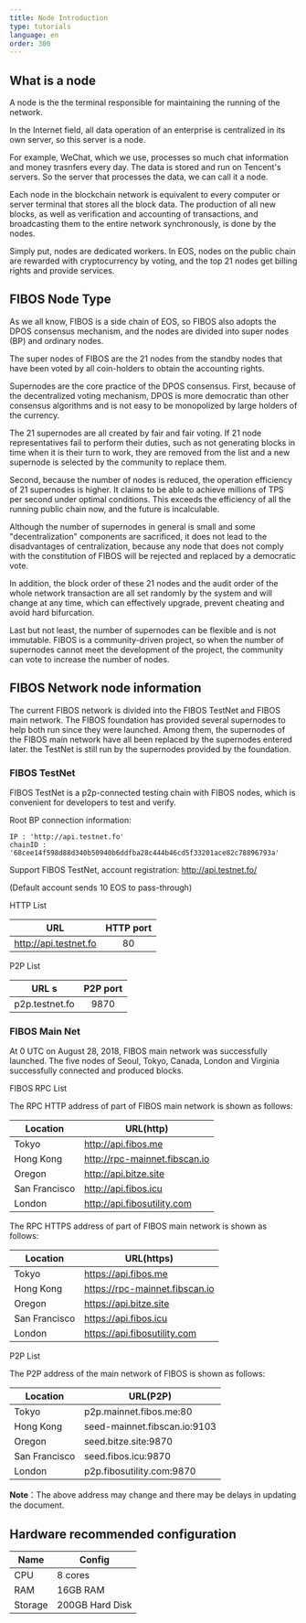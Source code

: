 ```yaml
---
title: Node Introduction
type: tutorials
language: en
order: 300
---
```


## What is a node

A node is the the terminal responsible for maintaining the running of the network.

In the Internet field, all data operation of an enterprise is centralized in its own server, so this server is a node.

For example, WeChat, which we use, processes so much chat information and money trasnfers every day. The data is stored and run on Tencent's servers. So the server that processes the data, we can call it a node.

Each node in the blockchain network is equivalent to every computer or server terminal that stores all the block data. The production of all new blocks, as well as verification and accounting of transactions, and broadcasting them to the entire network synchronously, is done by the nodes.

Simply put, nodes are dedicated workers. In EOS, nodes on the public chain are rewarded with cryptocurrency by voting, and the top 21 nodes get billing rights and provide services.

## FIBOS Node Type

As we all know, FIBOS is a side chain of EOS, so FIBOS also adopts the DPOS consensus mechanism, and the nodes are divided into super nodes (BP) and ordinary nodes.

The super nodes of FIBOS are the 21 nodes from the standby nodes that have been voted by all coin-holders to obtain the accounting rights.

Supernodes are the core practice of the DPOS consensus. First, because of the decentralized voting mechanism, DPOS is more democratic than other consensus algorithms and is not easy to be monopolized by large holders of the currency.

The 21 supernodes are all created by fair and fair voting. If 21 node representatives fail to perform their duties, such as not generating blocks in time when it is their turn to work, they are removed from the list and a new supernode is selected by the community to replace them.

Second, because the number of nodes is reduced, the operation efficiency of 21 supernodes is higher. It claims to be able to achieve millions of TPS per second under optimal conditions. This exceeds the efficiency of all the running public chain now, and the future is incalculable.

Although the number of supernodes in general is small and some "decentralization" components are sacrificed, it does not lead to the disadvantages of centralization, because any node that does not comply with the constitution of FIBOS will be rejected and replaced by a democratic vote.

In addition, the block order of these 21 nodes and the audit order of the whole network transaction are all set randomly by the system and will change at any time, which can effectively upgrade, prevent cheating and avoid hard bifurcation.

Last but not least, the number of supernodes can be flexible and is not immutable. FIBOS is a community-driven project, so when the number of supernodes cannot meet the development of the project, the community can vote to increase the number of nodes.

## FIBOS Network node information

The current FIBOS network is divided into the FIBOS TestNet and FIBOS main network. The FIBOS foundation has provided several supernodes to help both run since they were launched. Among them, the supernodes of the FIBOS main network have all been replaced by the supernodes entered later. the TestNet is still run by the supernodes provided by the foundation.

### FIBOS TestNet

FIBOS TestNet is a p2p-connected testing chain with FIBOS nodes, which is convenient for developers to test and verify.

Root BP connection information:

```
IP : 'http://api.testnet.fo'
chainID : '68cee14f598d88d340b50940b6ddfba28c444b46cd5f33201ace82c78896793a'
```

Support FIBOS TestNet, account registration: <http://api.testnet.fo/>

(Default account sends 10 EOS to pass-through)

HTTP List

|              URL                | HTTP port |
| :-----------------------------: | :-------: |
|     http://api.testnet.fo     |   80    |

P2P List

|          URL            s| P2P port |
| :---------------------: | :------: |
|  p2p.testnet.fo   |   9870   |

### FIBOS Main Net

At 0 UTC on August 28, 2018, FIBOS main network was successfully launched. The five nodes of Seoul, Tokyo, Canada, London and Virginia successfully connected and produced blocks.

FIBOS RPC List

The RPC HTTP address of part of FIBOS main network is shown as follows:

| Location      | URL(http)                     |
| ------------- | ----------------------------- |
| Tokyo         | http://api.fibos.me           |
| Hong Kong     | http://rpc-mainnet.fibscan.io |
| Oregon        | http://api.bitze.site         |
| San Francisco | http://api.fibos.icu          |
| London        | http://api.fibosutility.com   |

The RPC HTTPS address of part of FIBOS main network is shown as follows:

| Location     | URL(https)                     |
| ------------ | ------------------------------ |
| Tokyo        | https://api.fibos.me           |
| Hong Kong    | https://rpc-mainnet.fibscan.io |
| Oregon       | https://api.bitze.site         |
| San Francisco| https://api.fibos.icu          |
| London       | https://api.fibosutility.com   |

P2P List

The P2P address of the main network of FIBOS is shown as follows:

| Location     | URL(P2P)                     |
| ------------ | ---------------------------- |
| Tokyo        | p2p.mainnet.fibos.me:80      |
| Hong Kong    | seed-mainnet.fibscan.io:9103 |
| Oregon       | seed.bitze.site:9870         |
| San Francisco| seed.fibos.icu:9870          |
| London       | p2p.fibosutility.com:9870    |

**Note**：The above address may change and there may be delays in updating the document.

## Hardware recommended configuration

| Name     | Config          |
| -------- | --------------- |
| CPU      | 8 cores         |
| RAM      | 16GB RAM        |
| Storage  | 200GB Hard Disk |

